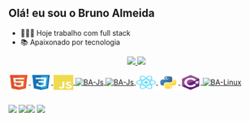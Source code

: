 ##  Olá! eu sou o  Bruno Almeida

- 👩🏽‍💻 Hoje trabalho com full stack
- 📚 Apaixonado por tecnologia 

<div align="center">
  <a href="https://github.com/AlmeidaB">
  <img height="180em" src="https://github-readme-stats.vercel.app/api?username=AlmeidaB&show_icons=true&theme=dark&include_all_commits=true&count_private=true"/>
  <img height="180em" src="https://github-readme-stats.vercel.app/api/top-langs/?username=AlmeidaB&layout=compact&langs_count=7&theme=dark"/>
</div>
  
  <div style="display: inline_block"><br>
    <img align="center" alt="BA-HTML" height="30" width="40" src="https://raw.githubusercontent.com/devicons/devicon/master/icons/html5/html5-original.svg">
    <img align="center" alt="BA-CSS" height="30" width="40" src="https://raw.githubusercontent.com/devicons/devicon/master/icons/css3/css3-original.svg">
    <img align="center" alt="BA-Js" height="30" width="40" src="https://raw.githubusercontent.com/devicons/devicon/master/icons/javascript/javascript-plain.svg">
    <img align="center" alt="BA-Js" height="30" width="40" src="https://cdn.jsdelivr.net/gh/devicons/devicon/icons/php/php-original.svg" />
    <img align="center" alt="BA-Js" height="30" width="40" src="https://cdn.jsdelivr.net/gh/devicons/devicon/icons/wordpress/wordpress-original.svg" />
    <img align="center" alt="BA-React" height="30" width="40" src="https://raw.githubusercontent.com/devicons/devicon/master/icons/react/react-original.svg">
    <img align="center" alt="BA-Python" height="30" width="40" src="https://raw.githubusercontent.com/devicons/devicon/master/icons/python/python-original.svg">
    <img align="center" alt="BA-Csharp" height="30" width="40" src="https://raw.githubusercontent.com/devicons/devicon/master/icons/csharp/csharp-original.svg">
    <img align="center" alt="BA-Linux" height="30" width="40" src="https://cdn.jsdelivr.net/gh/devicons/devicon/icons/linux/linux-original.svg" />
 </div>
   
  ##
  
  <div> 
  <a href="https://www.instagram.com/bruhtkd/" target="_blank"><img src="https://img.shields.io/badge/-Instagram-%23E4405F?style=for-the-badge&logo=instagram&logoColor=white" target="_blank"></a>
     <a href="https://www.facebook.com/manutencaocombruno" target="_blank"><img src=https://img.shields.io/badge/Facebook-1877F2?style=for-the-badge&logo=facebook&logoColor=white
   <a href = "mailto:manutencaocombruno@gmail.com"><img src="https://img.shields.io/badge/-Gmail-%23333?style=for-the-badge&logo=gmail&logoColor=white" target="_blank"></a>
  <a href="https://www.linkedin.com/in/bruno-almeida-71419749/" target="_blank"><img src="https://img.shields.io/badge/-LinkedIn-%230077B5?style=for-the-badge&logo=linkedin&logoColor=white" target="_blank"></a> 
 
</div>
  
